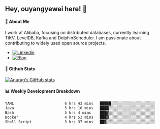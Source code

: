 ## Hey, ouyangyewei here! :wave:

#### :rocket: About Me
I work at Alibaba, focusing on distributed databases, currently learning TiKV, LevelDB, Kafka and DolphinScheduler. I am passionate about contributing to widely used open source projects.

- [![Linkedin](https://img.shields.io/badge/LinkedIn-ouyangyewei-blue)](https://www.linkedin.com/in/ouyangyewei/)
- [![Blog](https://img.shields.io/badge/Blog-yeweiouyang-orange)](https://blog.csdn.net/yeweiouyang)

#### :star2: Github Stats
[![Anurag's GitHub stats](https://github-readme-stats.vercel.app/api?username=ouyangyewei&show_icons=true&cache_seconds=3600&theme=tokyonight)](https://github.com/anuraghazra/github-readme-stats)

#### :bar_chart: Weekly Development Breakdown
<!--START_SECTION:waka-->

```txt
YAML                       6 hrs 43 mins   █████░░░░░░░░░░░░░░░░░░░░   20.07 %
Java                       5 hrs 10 mins   ████░░░░░░░░░░░░░░░░░░░░░   15.45 %
Bash                       5 hrs 4 mins    ███▓░░░░░░░░░░░░░░░░░░░░░   15.17 %
Docker                     4 hrs 53 mins   ███▓░░░░░░░░░░░░░░░░░░░░░   14.58 %
Shell Script               3 hrs 37 mins   ██▓░░░░░░░░░░░░░░░░░░░░░░   10.82 %
```

<!--END_SECTION:waka-->
